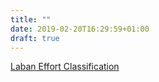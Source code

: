 ```yaml
---
title: ""
date: 2019-02-20T16:29:59+01:00
draft: true
---
```


[Laban Effort Classification](hmm_classification)
